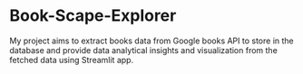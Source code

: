 # Book-Scape-Explorer
My project aims to extract books data from Google books API to store in the database and provide data analytical insights and visualization from the fetched data using Streamlit app.
